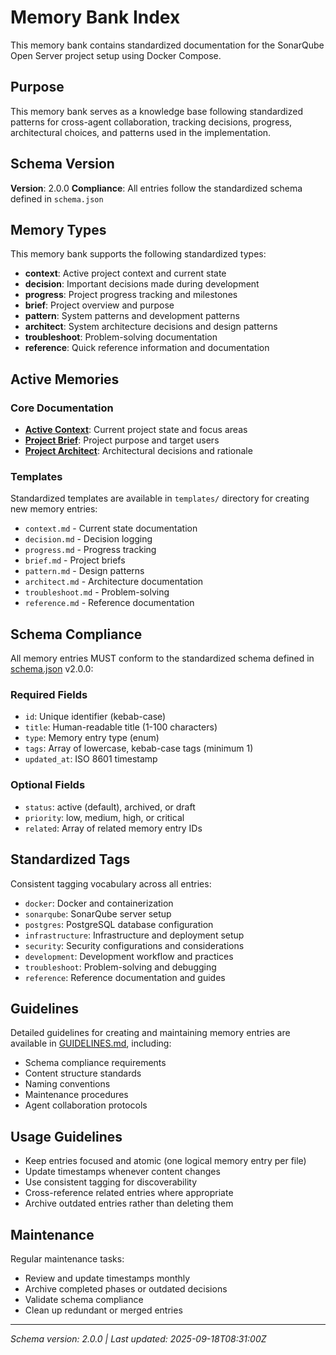 # Memory Bank Index

This memory bank contains standardized documentation for the SonarQube Open Server project setup using Docker Compose.

## Purpose

This memory bank serves as a knowledge base following standardized patterns for cross-agent collaboration, tracking decisions, progress, architectural choices, and patterns used in the implementation.

## Schema Version

**Version**: 2.0.0
**Compliance**: All entries follow the standardized schema defined in `schema.json`

## Memory Types

This memory bank supports the following standardized types:

- **context**: Active project context and current state
- **decision**: Important decisions made during development
- **progress**: Project progress tracking and milestones
- **brief**: Project overview and purpose
- **pattern**: System patterns and development patterns
- **architect**: System architecture decisions and design patterns
- **troubleshoot**: Problem-solving documentation
- **reference**: Quick reference information and documentation

## Active Memories

### Core Documentation

- **[Active Context](./activeContext.md)**: Current project state and focus areas
- **[Project Brief](./projectBrief.md)**: Project purpose and target users
- **[Project Architect](./architect.md)**: Architectural decisions and rationale

### Templates

Standardized templates are available in `templates/` directory for creating new memory entries:

- `context.md` - Current state documentation
- `decision.md` - Decision logging
- `progress.md` - Progress tracking
- `brief.md` - Project briefs
- `pattern.md` - Design patterns
- `architect.md` - Architecture documentation
- `troubleshoot.md` - Problem-solving
- `reference.md` - Reference documentation

## Schema Compliance

All memory entries MUST conform to the standardized schema defined in [schema.json](./schema.json) v2.0.0:

### Required Fields
- `id`: Unique identifier (kebab-case)
- `title`: Human-readable title (1-100 characters)
- `type`: Memory entry type (enum)
- `tags`: Array of lowercase, kebab-case tags (minimum 1)
- `updated_at`: ISO 8601 timestamp

### Optional Fields
- `status`: active (default), archived, or draft
- `priority`: low, medium, high, or critical
- `related`: Array of related memory entry IDs

## Standardized Tags

Consistent tagging vocabulary across all entries:

- `docker`: Docker and containerization
- `sonarqube`: SonarQube server setup
- `postgres`: PostgreSQL database configuration
- `infrastructure`: Infrastructure and deployment setup
- `security`: Security configurations and considerations
- `development`: Development workflow and practices
- `troubleshoot`: Problem-solving and debugging
- `reference`: Reference documentation and guides

## Guidelines

Detailed guidelines for creating and maintaining memory entries are available in [GUIDELINES.md](./GUIDELINES.md), including:

- Schema compliance requirements
- Content structure standards
- Naming conventions
- Maintenance procedures
- Agent collaboration protocols

## Usage Guidelines

- Keep entries focused and atomic (one logical memory entry per file)
- Update timestamps whenever content changes
- Use consistent tagging for discoverability
- Cross-reference related entries where appropriate
- Archive outdated entries rather than deleting them

## Maintenance

Regular maintenance tasks:

- Review and update timestamps monthly
- Archive completed phases or outdated decisions
- Validate schema compliance
- Clean up redundant or merged entries

---

_Schema version: 2.0.0 | Last updated: 2025-09-18T08:31:00Z_
